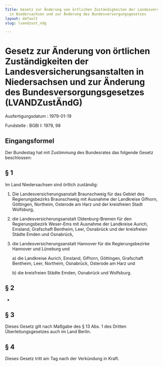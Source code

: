 ```yaml
---
Title: Gesetz zur Änderung von örtlichen Zuständigkeiten der Landesversicherungsanstalten
  in Niedersachsen und zur Änderung des Bundesversorgungsgesetzes
layout: default
slug: lvandzust_ndg

---
```


# Gesetz zur Änderung von örtlichen Zuständigkeiten der Landesversicherungsanstalten in Niedersachsen und zur Änderung des Bundesversorgungsgesetzes (LVANDZustÄndG)

Ausfertigungsdatum
:   1979-01-19

Fundstelle
:   BGBl I: 1979, 98



## Eingangsformel

Der Bundestag hat mit Zustimmung des Bundesrates das folgende Gesetz
beschlossen:


## § 1

Im Land Niedersachsen sind örtlich zuständig:

1.  Die Landesversicherungsanstalt Braunschweig für das Gebiet des
    Regierungsbezirks Braunschweig mit Ausnahme der Landkreise Gifhorn,
    Göttingen, Northeim, Osterode am Harz und der kreisfreien Stadt
    Wolfsburg,


2.  die Landesversicherungsanstalt Oldenburg-Bremen für den
    Regierungsbezirk Weser-Ems mit Ausnahme der Landkreise Aurich,
    Emsland, Grafschaft Bentheim, Leer, Osnabrück und der kreisfreien
    Städte Emden und Osnabrück,


3.  die Landesversicherungsanstalt Hannover für die Regierungsbezirke
    Hannover und Lüneburg und

    a)  die Landkreise Aurich, Emsland, Gifhorn, Göttingen, Grafschaft
        Bentheim, Leer, Northeim, Osnabrück, Osterode am Harz und


    b)  die kreisfreien Städte Emden, Osnabrück und Wolfsburg.








## § 2

-


## § 3

Dieses Gesetz gilt nach Maßgabe des § 13 Abs. 1 des Dritten
Überleitungsgesetzes auch im Land Berlin.


## § 4

Dieses Gesetz tritt am Tag nach der Verkündung in Kraft.

